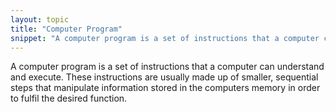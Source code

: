 ```yaml
---
layout: topic
title: "Computer Program"
snippet: "A computer program is a set of instructions that a computer can understand and execute."
---
```


A computer program is a set of instructions that a computer can understand and execute. These instructions are usually made up of smaller, sequential steps that manipulate information stored in the computers memory in order to fulfil the desired function.

